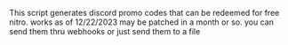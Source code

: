 This script generates discord promo codes that can be redeemed for free nitro. works as of 12/22/2023 may be patched in a month or so. you can send them thru webhooks or just send them to a file

